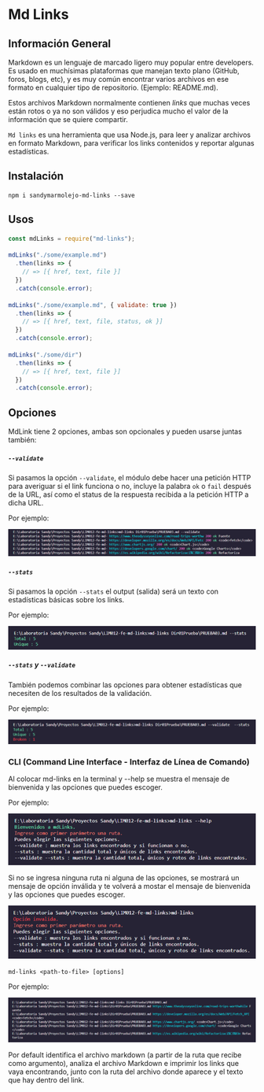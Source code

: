 # Md Links

## Información General
Markdown es un lenguaje de marcado
ligero muy popular entre developers. Es usado en muchísimas plataformas que
manejan texto plano (GitHub, foros, blogs, etc), y es muy común
encontrar varios archivos en ese formato en cualquier tipo de repositorio. 
(Ejemplo: README.md).

Estos archivos Markdown normalmente contienen _links_ que
muchas veces están rotos o ya no son válidos y eso perjudica mucho el valor de
la información que se quiere compartir.

`Md links` es una herramienta que usa Node.js, para leer y analizar archivos en formato Markdown, para verificar los links contenidos y reportar algunas estadísticas.

## Instalación

```
npm i sandymarmolejo-md-links --save
```

## Usos


```js
const mdLinks = require("md-links");

mdLinks("./some/example.md")
  .then(links => {
    // => [{ href, text, file }]
  })
  .catch(console.error);

mdLinks("./some/example.md", { validate: true })
  .then(links => {
    // => [{ href, text, file, status, ok }]
  })
  .catch(console.error);

mdLinks("./some/dir")
  .then(links => {
    // => [{ href, text, file }]
  })
  .catch(console.error);
```

## Opciones

MdLink tiene 2 opciones, ambas son opcionales y pueden usarse juntas también:

##### `--validate`

Si pasamos la opción `--validate`, el módulo debe hacer una petición HTTP para
averiguar si el link funciona o no, incluye la palabra `ok` o `fail` después de
la URL, así como el status de la respuesta recibida a la petición HTTP a dicha
URL.

Por ejemplo:

<img src="Imagenes guia de uso\opcion validate.png">

##### `--stats`

Si pasamos la opción `--stats` el output (salida) será un texto con estadísticas
básicas sobre los links.

Por ejemplo:

<img src="Imagenes guia de uso\opcion stats.png">

##### `--stats` y `--validate`

También podemos combinar las opciones para obtener estadísticas que
necesiten de los resultados de la validación.

Por ejemplo:

<img src="Imagenes guia de uso\opcion validate y stats.png">


### CLI (Command Line Interface - Interfaz de Línea de Comando)

Al colocar md-links en la terminal y --help se muestra el mensaje de bienvenida y las opciones que puedes escoger.

Por ejemplo:

<img src="Imagenes guia de uso\help.png">

Si no se ingresa ninguna ruta ni alguna de las opciones, se mostrará un mensaje de opción inválida y te volverá a mostar el mensaje de bienvenida y las opciones que puedes escoger.

<img src="Imagenes guia de uso\no se ingresa ninguna opcion ni ruta.png">

`md-links <path-to-file> [options]`

Por ejemplo:

<img src="Imagenes guia de uso\solo ruta.png">

Por default identifica el archivo markdown (a partir de la ruta que recibe como
argumento), analiza el archivo Markdown e imprimir los links que vaya
encontrando, junto con la ruta del archivo donde aparece y el texto
que hay dentro del link.



